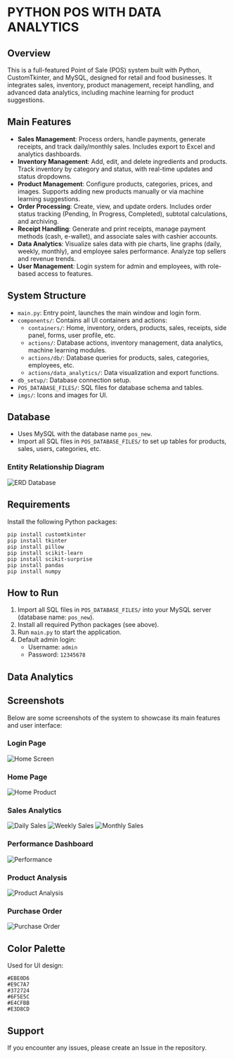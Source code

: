 # PYTHON POS WITH DATA ANALYTICS

## Overview
This is a full-featured Point of Sale (POS) system built with Python, CustomTkinter, and MySQL, designed for retail and food businesses. It integrates sales, inventory, product management, receipt handling, and advanced data analytics, including machine learning for product suggestions.

## Main Features

- **Sales Management**: Process orders, handle payments, generate receipts, and track daily/monthly sales. Includes export to Excel and analytics dashboards.
- **Inventory Management**: Add, edit, and delete ingredients and products. Track inventory by category and status, with real-time updates and status dropdowns.
- **Product Management**: Configure products, categories, prices, and images. Supports adding new products manually or via machine learning suggestions.
- **Order Processing**: Create, view, and update orders. Includes order status tracking (Pending, In Progress, Completed), subtotal calculations, and archiving.
- **Receipt Handling**: Generate and print receipts, manage payment methods (cash, e-wallet), and associate sales with cashier accounts.
- **Data Analytics**: Visualize sales data with pie charts, line graphs (daily, weekly, monthly), and employee sales performance. Analyze top sellers and revenue trends.
- **User Management**: Login system for admin and employees, with role-based access to features.

## System Structure

- `main.py`: Entry point, launches the main window and login form.
- `components/`: Contains all UI containers and actions:
  - `containers/`: Home, inventory, orders, products, sales, receipts, side panel, forms, user profile, etc.
  - `actions/`: Database actions, inventory management, data analytics, machine learning modules.
  - `actions/db/`: Database queries for products, sales, categories, employees, etc.
  - `actions/data_analytics/`: Data visualization and export functions.
- `db_setup/`: Database connection setup.
- `POS_DATABASE_FILES/`: SQL files for database schema and tables.
- `imgs/`: Icons and images for UI.

## Database

- Uses MySQL with the database name `pos_new`.
- Import all SQL files in `POS_DATABASE_FILES/` to set up tables for products, sales, users, categories, etc.

### Entity Relationship Diagram
![ERD Database](sql_schema/entity_relationship_diagram.png)

## Requirements

Install the following Python packages:

```
pip install customtkinter
pip install tkinter
pip install pillow
pip install scikit-learn
pip install scikit-surprise
pip install pandas
pip install numpy
```

## How to Run

1. Import all SQL files in `POS_DATABASE_FILES/` into your MySQL server (database name: `pos_new`).
2. Install all required Python packages (see above).
3. Run `main.py` to start the application.
4. Default admin login:
   - Username: `admin`
   - Password: `12345678`

## Data Analytics

## Screenshots

Below are some screenshots of the system to showcase its main features and user interface:

### Login Page
![Home Screen](system_images/homescreen.png)

### Home Page
![Home Product](system_images/home.png)

### Sales Analytics
![Daily Sales](system_images/daily_sales.png)
![Weekly Sales](system_images/weekly_sales.png)
![Monthly Sales](system_images/monthly_sales.png)

### Performance Dashboard
![Performance](system_images/performance.png)

### Product Analysis
![Product Analysis](system_images/product_analysis.png)

### Purchase Order
![Purchase Order](system_images/purchase_order.png)



## Color Palette

Used for UI design:

```
#EBE0D6
#E9C7A7
#372724
#6F5E5C
#E4CFBB
#E3D8CD
```

## Support

If you encounter any issues, please create an Issue in the repository.

